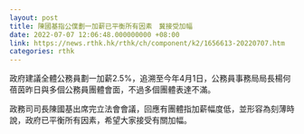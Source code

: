 ```yaml
---
layout: post
title: 陳國基指公僕劃一加薪已平衡所有因素　冀接受加幅
date: 2022-07-07 12:06:48.000000000 +08:00
link: https://news.rthk.hk/rthk/ch/component/k2/1656613-20220707.htm
categories: rthk
---
```


政府建議全體公務員劃一加薪2.5%，追溯至今年4月1日，公務員事務局局長楊何蓓茵昨日與多個公務員團體會面，不過多個團體表達不滿。

政務司司長陳國基出席完立法會會議，回應有團體指加薪幅度低，並形容為刻薄時說，政府已平衡所有因素，希望大家接受有關加幅。
